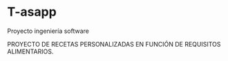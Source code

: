 # T-asapp
Proyecto ingeniería software

PROYECTO DE RECETAS PERSONALIZADAS EN FUNCIÓN DE REQUISITOS ALIMENTARIOS.

